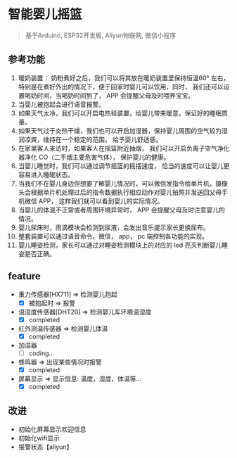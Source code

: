 # 智能婴儿摇篮

> 基于Arduino, ESP32开发板, Aliyun物联网, 微信小程序

## 参考功能

1. 暖奶装置： 奶粉煮好之后，我们可以将其放在暖奶装置里保持恒温60° 左右，特别是在煮好外出的情况下，便于回家时婴儿可以饮用，同时， 我们还可以设置喝奶时间，当喝奶时间到了， APP 会提醒父母及时喂养宝宝。
2. 当婴儿被抱起会进行语音报警。
3. 如果天气太冷，我们可以开启电热毯装置，给婴儿带来暖意，保证好的睡眠质量。
4. 如果天气过于炎热干燥，我们也可以开启加湿器，保持婴儿周围的空气较为湿润凉爽，维持在一个稳定的范围， 给予婴儿舒适感。
5. 在家里客人来访时，如果客人在摇篮附近抽烟， 我们可以开启负离子空气净化器净化 CO（二手烟主要危害气体）， 保护婴儿的健康。
6. 当婴儿睡觉时，我们可以通过调节摇篮的摇摆速度， 恰当的速度可以让婴儿更容易进入睡眠状态。
7. 当我们不在婴儿身边但想要了解婴儿情况时，可以微信发指令给单片机，摄像头会根据单片机处理过后的指令数据执行相应动作对婴儿拍照并发送回父母手机微信 APP， 这样我们就可以看到婴儿的实际情况。
8. 当婴儿的体温不正常或者周围环境异常时， APP 会提醒父母及时注意婴儿的情况。
9. 婴儿尿床时，雨滴模块会检测到尿液，会发出音乐提示家长更换尿布。
10. 整套装置可以通过语音命令，微信， app， pc 端控制各功能的实现。
11. 婴儿睡姿检测，家长可以通过对睡姿检测模块上的对应的 led 亮灭判断婴儿睡姿是否正确。

## feature

- 重力传感器[HX711] => 检测婴儿抱起
  - [X] 被抱起时 => 报警

- 温湿度传感器[DHT20] => 检测婴儿车环境温湿度
  - [x] completed

- 红外测温传感器 => 检测婴儿体温
  - [X] completed
- 加湿器
  - [ ] coding...

- 蜂鸣器 => 出现某些情况时报警
  - [x] completed

- 屏幕显示 => 显示信息: 温度，湿度，体温等...
  - [x] completed

## 改进

- 初始化屏幕显示欢迎信息
- 初始化wifi显示
- 报警状态【aliyun】